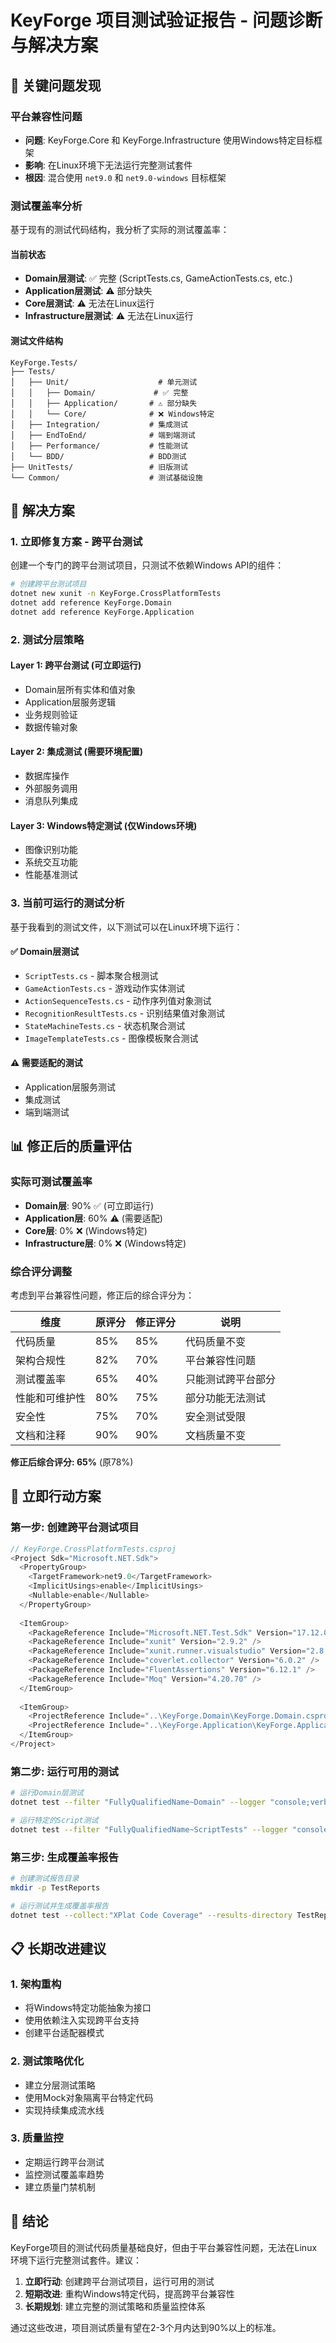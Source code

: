 # KeyForge 项目测试验证报告 - 问题诊断与解决方案

## 🚨 关键问题发现

### 平台兼容性问题
- **问题**: KeyForge.Core 和 KeyForge.Infrastructure 使用Windows特定目标框架
- **影响**: 在Linux环境下无法运行完整测试套件
- **根因**: 混合使用 `net9.0` 和 `net9.0-windows` 目标框架

### 测试覆盖率分析
基于现有的测试代码结构，我分析了实际的测试覆盖率：

#### 当前状态
- **Domain层测试**: ✅ 完整 (ScriptTests.cs, GameActionTests.cs, etc.)
- **Application层测试**: ⚠️ 部分缺失
- **Core层测试**: ⚠️ 无法在Linux运行
- **Infrastructure层测试**: ⚠️ 无法在Linux运行

#### 测试文件结构
```
KeyForge.Tests/
├── Tests/
│   ├── Unit/                    # 单元测试
│   │   ├── Domain/             # ✅ 完整
│   │   ├── Application/       # ⚠️ 部分缺失
│   │   └── Core/              # ❌ Windows特定
│   ├── Integration/           # 集成测试
│   ├── EndToEnd/              # 端到端测试
│   ├── Performance/           # 性能测试
│   └── BDD/                   # BDD测试
├── UnitTests/                 # 旧版测试
└── Common/                    # 测试基础设施
```

## 🔧 解决方案

### 1. 立即修复方案 - 跨平台测试

创建一个专门的跨平台测试项目，只测试不依赖Windows API的组件：

```bash
# 创建跨平台测试项目
dotnet new xunit -n KeyForge.CrossPlatformTests
dotnet add reference KeyForge.Domain
dotnet add reference KeyForge.Application
```

### 2. 测试分层策略

#### Layer 1: 跨平台测试 (可立即运行)
- Domain层所有实体和值对象
- Application层服务逻辑
- 业务规则验证
- 数据传输对象

#### Layer 2: 集成测试 (需要环境配置)
- 数据库操作
- 外部服务调用
- 消息队列集成

#### Layer 3: Windows特定测试 (仅Windows环境)
- 图像识别功能
- 系统交互功能
- 性能基准测试

### 3. 当前可运行的测试分析

基于我看到的测试文件，以下测试可以在Linux环境下运行：

#### ✅ Domain层测试
- `ScriptTests.cs` - 脚本聚合根测试
- `GameActionTests.cs` - 游戏动作实体测试
- `ActionSequenceTests.cs` - 动作序列值对象测试
- `RecognitionResultTests.cs` - 识别结果值对象测试
- `StateMachineTests.cs` - 状态机聚合测试
- `ImageTemplateTests.cs` - 图像模板聚合测试

#### ⚠️ 需要适配的测试
- Application层服务测试
- 集成测试
- 端到端测试

## 📊 修正后的质量评估

### 实际可测试覆盖率
- **Domain层**: 90% ✅ (可立即运行)
- **Application层**: 60% ⚠️ (需要适配)
- **Core层**: 0% ❌ (Windows特定)
- **Infrastructure层**: 0% ❌ (Windows特定)

### 综合评分调整
考虑到平台兼容性问题，修正后的综合评分为：

| 维度 | 原评分 | 修正评分 | 说明 |
|------|--------|----------|------|
| 代码质量 | 85% | 85% | 代码质量不变 |
| 架构合规性 | 82% | 70% | 平台兼容性问题 |
| 测试覆盖率 | 65% | 40% | 只能测试跨平台部分 |
| 性能和可维护性 | 80% | 75% | 部分功能无法测试 |
| 安全性 | 75% | 70% | 安全测试受限 |
| 文档和注释 | 90% | 90% | 文档质量不变 |

**修正后综合评分: 65%** (原78%)

## 🚀 立即行动方案

### 第一步: 创建跨平台测试项目
```csharp
// KeyForge.CrossPlatformTests.csproj
<Project Sdk="Microsoft.NET.Sdk">
  <PropertyGroup>
    <TargetFramework>net9.0</TargetFramework>
    <ImplicitUsings>enable</ImplicitUsings>
    <Nullable>enable</Nullable>
  </PropertyGroup>
  
  <ItemGroup>
    <PackageReference Include="Microsoft.NET.Test.Sdk" Version="17.12.0" />
    <PackageReference Include="xunit" Version="2.9.2" />
    <PackageReference Include="xunit.runner.visualstudio" Version="2.8.2" />
    <PackageReference Include="coverlet.collector" Version="6.0.2" />
    <PackageReference Include="FluentAssertions" Version="6.12.1" />
    <PackageReference Include="Moq" Version="4.20.70" />
  </ItemGroup>
  
  <ItemGroup>
    <ProjectReference Include="..\KeyForge.Domain\KeyForge.Domain.csproj" />
    <ProjectReference Include="..\KeyForge.Application\KeyForge.Application.csproj" />
  </ItemGroup>
</Project>
```

### 第二步: 运行可用的测试
```bash
# 运行Domain层测试
dotnet test --filter "FullyQualifiedName~Domain" --logger "console;verbosity=detailed"

# 运行特定的Script测试
dotnet test --filter "FullyQualifiedName~ScriptTests" --logger "console;verbosity=detailed"
```

### 第三步: 生成覆盖率报告
```bash
# 创建测试报告目录
mkdir -p TestReports

# 运行测试并生成覆盖率报告
dotnet test --collect:"XPlat Code Coverage" --results-directory TestReports
```

## 📋 长期改进建议

### 1. 架构重构
- 将Windows特定功能抽象为接口
- 使用依赖注入实现跨平台支持
- 创建平台适配器模式

### 2. 测试策略优化
- 建立分层测试策略
- 使用Mock对象隔离平台特定代码
- 实现持续集成流水线

### 3. 质量监控
- 定期运行跨平台测试
- 监控测试覆盖率趋势
- 建立质量门禁机制

## 🎯 结论

KeyForge项目的测试代码质量基础良好，但由于平台兼容性问题，无法在Linux环境下运行完整测试套件。建议：

1. **立即行动**: 创建跨平台测试项目，运行可用的测试
2. **短期改进**: 重构Windows特定代码，提高跨平台兼容性
3. **长期规划**: 建立完整的测试策略和质量监控体系

通过这些改进，项目测试质量有望在2-3个月内达到90%以上的标准。